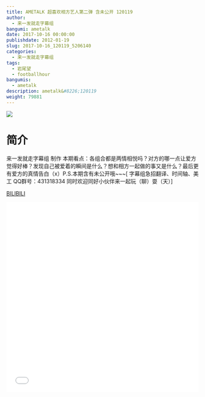 ```yaml
---
title: AMETALK 超喜欢相方艺人第二弹 含未公开 120119
author: 
  - 来一发就走字幕组
bangumi: ametalk
date: 2017-10-16 00:00:00
publishdate: 2012-01-19
slug: 2017-10-16_120119_5206140
categories: 
  - 来一发就走字幕组
tags: 
  - 岩尾望
  - footballhour
bangumis: 
  - ametalk
description: ametalk&#8226;120119
weight: 79881
---
```


![](https://i.imgur.com/r7nVRVC.jpg)

# 简介  
来一发就走字幕组 制作 本期看点：各组合都是两情相悦吗？对方的哪一点让爱方觉得好棒？发现自己被爱着的瞬间是什么？想和相方一起做的事又是什么？最后更有爱方的真情告白（x）P.S.本期含有未公开哦~~~[ 字幕组急招翻译、时间轴、美工   QQ群号：431318334 同时欢迎同好小伙伴来一起玩（聊）耍（天）]

  [BILIBILI](https://www.bilibili.com/video/av5206140/)


<div class="vcontainer">  <iframe class='video' src="//www.bilibili.com/blackboard/player.html?aid=5206140" width="100%" height="500" frameborder="0" allowfullscreen="allowfullscreen"></iframe></div>
